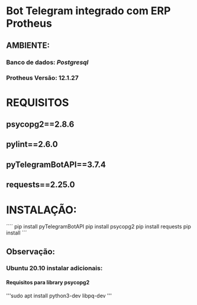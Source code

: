 # Bot Telegram integrado com ERP Protheus

## AMBIENTE:
### Banco de dados: *Postgresql*
### Protheus Versão: 12.1.27

# REQUISITOS
## psycopg2==2.8.6
## pylint==2.6.0
## pyTelegramBotAPI==3.7.4
## requests==2.25.0

# INSTALAÇÃO:
´´´´
pip install pyTelegramBotAPI
pip install psycopg2
pip install requests
pip install 
´´´
## Observação:
### Ubuntu 20.10 instalar adicionais:
#### Requisitos para library psycopg2 
'''sudo apt install python3-dev libpq-dev '''
